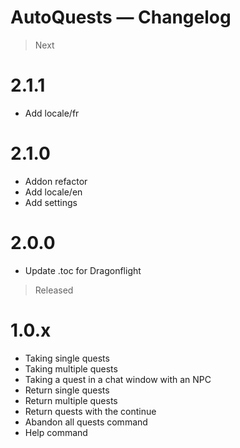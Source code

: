 # AutoQuests — Changelog

> Next
# 2.1.1
- Add locale/fr

# 2.1.0
- Addon refactor
- Add locale/en
- Add settings

# 2.0.0
- Update .toc for Dragonflight

> Released
# 1.0.x
- Taking single quests
- Taking multiple quests
- Taking a quest in a chat window with an NPC
- Return single quests
- Return multiple quests
- Return quests with the continue
- Abandon all quests command
- Help command